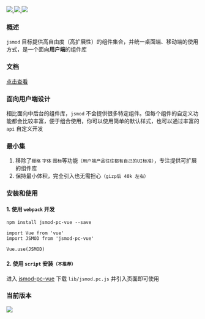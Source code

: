 <p>
  <a href="https://github.com/chaogao/jsmod-pc-vue" target="_blank">
    <img src="https://img.shields.io/npm/v/jsmod-pc-vue.svg?style=flat-square">
  </a>

  <a href="https://github.com/chaogao/jsmod-pc-vue" target="_blank">
    <img src="https://img.shields.io/npm/dm/jsmod-pc-vue.svg?style=flat-square">
  </a>


  <a href="https://github.com/chaogao/jsmod-pc-vue" target="_blank">
    <img src="https://img.shields.io/npm/l/jsmod-pc-vue.svg?style=flat-square">
  </a>
</p>

### 概述

`jsmod` 目标提供高自由度（高扩展性）的组件集合，并统一桌面端、移动端的使用方式，是一个面向**用户端**的组件库


### 文档
[点击查看](http://jsmod-vue.tedfe.com)



### 面向用户端设计

相比面向中后台的组件库，`jsmod` 不会提供很多特定组件。但每个组件的自定义功能都会比较丰富，便于组合使用，你可以使用简单的默认样式，也可以通过丰富的 `api` 自定义开发

### 最小集

1. 移除了`栅格` `字体` `图标`等功能`（用户端产品往往都有自己的UI标准）`，专注提供可扩展的组件库
2. 保持最小体积，完全引入也无需担心`（gizp后 40k 左右）`


### 安装和使用

#### 1. 使用 `webpack` 开发

```
npm install jsmod-pc-vue --save

import Vue from 'vue'
import JSMOD from 'jsmod-pc-vue'

Vue.use(JSMOD)
```

#### 2. 使用 `script` 安装`（不推荐）`

进入 [jsmod-pc-vue](https://github.com/chaogao/jsmod-pc-vue) 下载 `lib/jsmod.pc.js` 并引入页面即可使用


### 当前版本

<a href="https://github.com/chaogao/jsmod-pc-vue" target="_blank">
  <img src="https://img.shields.io/npm/v/jsmod-pc-vue.svg?style=flat-square">
</a>
